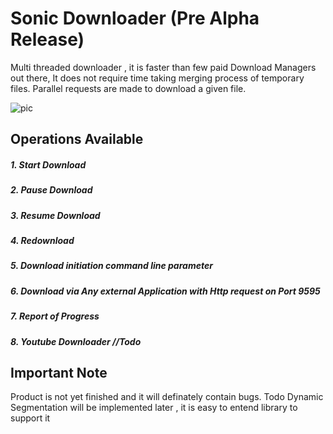 # Sonic Downloader (Pre Alpha Release)
Multi threaded downloader , it is faster than few  paid Download Managers out there,
It does not require time taking merging process of temporary files.
Parallel requests are made to download a given file.

![pic](https://user-images.githubusercontent.com/45932883/60001776-d5e64c00-9684-11e9-9ba0-b984fc344a43.png)

## Operations Available
##### 1. Start Download
##### 2. Pause Download
##### 3. Resume Download
##### 4. Redownload 
##### 5. Download initiation command line parameter
##### 6. Download via Any external Application with Http request on Port 9595
##### 7. Report of Progress
##### 8. Youtube Downloader //Todo



## Important Note
Product is not yet finished and it will definately contain bugs.
Todo Dynamic Segmentation will be implemented later , it is easy to entend library to support it
